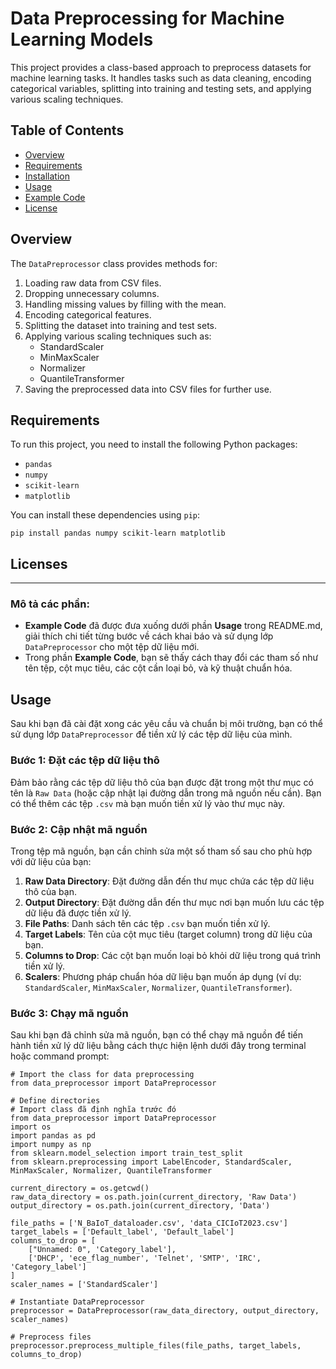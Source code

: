 # Data Preprocessing for Machine Learning Models

This project provides a class-based approach to preprocess datasets for machine learning tasks. It handles tasks such as data cleaning, encoding categorical variables, splitting into training and testing sets, and applying various scaling techniques.

## Table of Contents
- [Overview](#overview)
- [Requirements](#requirements)
- [Installation](#installation)
- [Usage](#usage)
- [Example Code](#example-code)
- [License](#license)

## Overview

The `DataPreprocessor` class provides methods for:
1. Loading raw data from CSV files.
2. Dropping unnecessary columns.
3. Handling missing values by filling with the mean.
4. Encoding categorical features.
5. Splitting the dataset into training and test sets.
6. Applying various scaling techniques such as:
   - StandardScaler
   - MinMaxScaler
   - Normalizer
   - QuantileTransformer
7. Saving the preprocessed data into CSV files for further use.

## Requirements

To run this project, you need to install the following Python packages:

- `pandas`
- `numpy`
- `scikit-learn`
- `matplotlib`

You can install these dependencies using `pip`:

```
pip install pandas numpy scikit-learn matplotlib
```

## Licenses
---

### Mô tả các phần:

- **Example Code** đã được đưa xuống dưới phần **Usage** trong README.md, giải thích chi tiết từng bước về cách khai báo và sử dụng lớp `DataPreprocessor` cho một tệp dữ liệu mới.
- Trong phần **Example Code**, bạn sẽ thấy cách thay đổi các tham số như tên tệp, cột mục tiêu, các cột cần loại bỏ, và kỹ thuật chuẩn hóa.

## Usage

Sau khi bạn đã cài đặt xong các yêu cầu và chuẩn bị môi trường, bạn có thể sử dụng lớp `DataPreprocessor` để tiền xử lý các tệp dữ liệu của mình.

### Bước 1: Đặt các tệp dữ liệu thô

Đảm bảo rằng các tệp dữ liệu thô của bạn được đặt trong một thư mục có tên là `Raw Data` (hoặc cập nhật lại đường dẫn trong mã nguồn nếu cần). Bạn có thể thêm các tệp `.csv` mà bạn muốn tiền xử lý vào thư mục này.

### Bước 2: Cập nhật mã nguồn

Trong tệp mã nguồn, bạn cần chỉnh sửa một số tham số sau cho phù hợp với dữ liệu của bạn:

1. **Raw Data Directory**: Đặt đường dẫn đến thư mục chứa các tệp dữ liệu thô của bạn.
2. **Output Directory**: Đặt đường dẫn đến thư mục nơi bạn muốn lưu các tệp dữ liệu đã được tiền xử lý.
3. **File Paths**: Danh sách tên các tệp `.csv` bạn muốn tiền xử lý.
4. **Target Labels**: Tên của cột mục tiêu (target column) trong dữ liệu của bạn.
5. **Columns to Drop**: Các cột bạn muốn loại bỏ khỏi dữ liệu trong quá trình tiền xử lý.
6. **Scalers**: Phương pháp chuẩn hóa dữ liệu bạn muốn áp dụng (ví dụ: `StandardScaler`, `MinMaxScaler`, `Normalizer`, `QuantileTransformer`).

### Bước 3: Chạy mã nguồn

Sau khi bạn đã chỉnh sửa mã nguồn, bạn có thể chạy mã nguồn để tiến hành tiền xử lý dữ liệu bằng cách thực hiện lệnh dưới đây trong terminal hoặc command prompt:

```
# Import the class for data preprocessing
from data_preprocessor import DataPreprocessor

# Define directories
# Import class đã định nghĩa trước đó
from data_preprocessor import DataPreprocessor
import os
import pandas as pd
import numpy as np
from sklearn.model_selection import train_test_split
from sklearn.preprocessing import LabelEncoder, StandardScaler, MinMaxScaler, Normalizer, QuantileTransformer

current_directory = os.getcwd()
raw_data_directory = os.path.join(current_directory, 'Raw Data')
output_directory = os.path.join(current_directory, 'Data')

file_paths = ['N_BaIoT_dataloader.csv', 'data_CICIoT2023.csv']
target_labels = ['Default_label', 'Default_label']
columns_to_drop = [
    ["Unnamed: 0", 'Category_label'],
    ['DHCP', 'ece_flag_number', 'Telnet', 'SMTP', 'IRC', 'Category_label']
]
scaler_names = ['StandardScaler']

# Instantiate DataPreprocessor
preprocessor = DataPreprocessor(raw_data_directory, output_directory, scaler_names)

# Preprocess files
preprocessor.preprocess_multiple_files(file_paths, target_labels, columns_to_drop)

```

